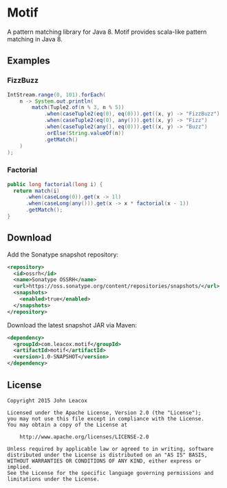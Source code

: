 Motif
=====

A pattern matching library for Java 8. Motif provides scala-like pattern matching in Java 8.

## Examples

### FizzBuzz

```java
IntStream.range(0, 101).forEach(
    n -> System.out.println(
        match(Tuple2.of(n % 3, n % 5))
            .when(caseTuple2(eq(0), eq(0))).get((x, y) -> "FizzBuzz")
            .when(caseTuple2(eq(0), any())).get((x, y) -> "Fizz")
            .when(caseTuple2(any(), eq(0))).get((x, y) -> "Buzz")
            .orElse(String.valueOf(n))
            .getMatch()
    )
);
```

### Factorial

```java
public long factorial(long i) {
  return match(i)
      .when(caseLong(0)).get(x -> 1l)
      .when(caseLong(any())).get(x -> x * factorial(x - 1))
      .getMatch();
}
```

## Download

Add the Sonatype snapshot repository:

```xml
<repository>
  <id>ossrh</id>
  <name>Sonatype OSSRH</name>
  <url>https://oss.sonatype.org/content/repositories/snapshots/</url>
  <snapshots>
    <enabled>true</enabled>
  </snapshots>
</repository>
```

Download the latest snapshot JAR via Maven:

```xml
<dependency>
  <groupId>com.leacox.motif</groupId>
  <artifactId>motif</artifactId>
  <version>1.0-SNAPSHOT</version>
</dependency>
```

## License

    Copyright 2015 John Leacox

    Licensed under the Apache License, Version 2.0 (the "License");
    you may not use this file except in compliance with the License.
    You may obtain a copy of the License at

        http://www.apache.org/licenses/LICENSE-2.0

    Unless required by applicable law or agreed to in writing, software
    distributed under the License is distributed on an "AS IS" BASIS,
    WITHOUT WARRANTIES OR CONDITIONS OF ANY KIND, either express or implied.
    See the License for the specific language governing permissions and
    limitations under the License.
